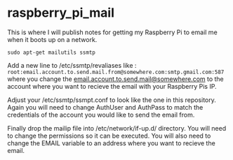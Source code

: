 raspberry_pi_mail
=================

This is where I will publish notes for getting my Raspberry Pi to email me when it boots up on a network.

`sudo apt-get mailutils ssmtp`

Add a new line to /etc/ssmtp/revaliases like : `root:email.account.to.send.mail.from@somewhere.com:smtp.gmail.com:587`
where you change the email.account.to.send.mail@somewhere.com to the account where you want to recieve the email with your Raspberry Pis IP. 

Adjust your /etc/ssmtp/ssmpt.conf to look like the one in this repository.  Again you will need to change AuthUser and AuthPass to match the credentials of the account you would like to send the email from.

Finally drop the mailip file into /etc/network/if-up.d/ directory.  You will need to change the permissions so it can be executed.  You will also need to change the EMAIL variable to an address where you want to recieve the email.
